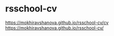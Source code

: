 # rsschool-cv
https://mokhiravshanova.github.io/rsschool-cv/cv
https://mokhiravshanova.github.io/rsschool-cv/